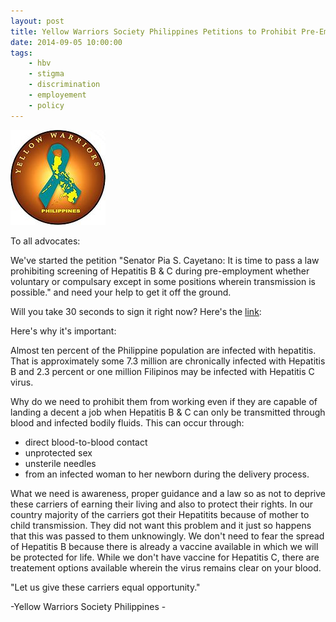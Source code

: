 ```yaml
---
layout: post
title: Yellow Warriors Society Philippines Petitions to Prohibit Pre-Employment Screening
date: 2014-09-05 10:00:00
tags:
    - hbv
    - stigma
    - discrimination
    - employement
    - policy
---
```


![](/assets/images/yellow-warriors-society-philippines-petitions-to-prohibit-pre-employment-screening.jpg)

To all advocates:

We've started the petition "Senator Pia S. Cayetano: It is time to pass a law prohibiting screening of Hepatitis B & C during pre-employment whether voluntary or compulsary except in some positions wherein transmission is possible." and need your help to get it off the ground.

Will you take 30 seconds to sign it right now? Here's the [link](https://www.change.org/p/senator-pia-s-cayetano-it-is-time-to-pass-a-law-prohibiting-screening-of-hepatitis-b-c-during-pre-employment-whether-voluntary-or-compulsary-except-in-some-positions-wherein-transmission-is-possible):

Here's why it's important:

Almost ten percent of the Philippine population are infected with hepatitis. That is approximately some 7.3 million are chronically infected with Hepatitis B and 2.3 percent or one million Filipinos may be infected with Hepatitis C virus.

Why do we need to prohibit them from working even if they are capable of landing a decent a job when Hepatitis B & C can only be transmitted  through blood and infected bodily fluids. This can occur through:

- direct blood-to-blood contact
- unprotected sex
- unsterile needles
- from an infected woman to her newborn during the  delivery process.

What we need is awareness, proper guidance and a law so as not to deprive these carriers of earning their living and also to protect their rights. In our country majority of the carriers got their Hepatitits because of mother to child transmission. They did not want this problem and it just so happens that this was passed to them unknowingly. We don't need to fear the spread of Hepatitis B because there is already a vaccine available in which we will be protected for life. While we don't have vaccine for Hepatitis C, there are treatement options available wherein the virus remains clear on your blood.

"Let us give these carriers equal opportunity."

-Yellow Warriors Society Philippines -